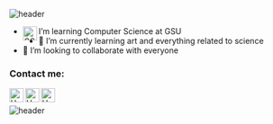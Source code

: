 ![header](https://capsule-render.vercel.app/api?type=wave&color=gradient&height=300&section=header&text=Huy%20Truong&fontSize=80)

- I’m learning Computer Science at GSU <img align="left" alt="GSU" width="25px" src="https://cdn.discordapp.com/attachments/648862760540569603/837392741330714624/LogoCircle3spot_rgb3.png" />
- 📡   I’m currently learning art and everything related to science 
- 💞️ I’m looking to collaborate with everyone

### Contact me:

[<img align="left" alt="Huy Truong | Facebook" width="25px" src="https://cdn.discordapp.com/attachments/786940754147672084/837399326799298610/Facebook.png" />][facebook]
[<img align="left" alt="Huy Truong | Instagram" width="25px" src="https://cdn.discordapp.com/attachments/786940754147672084/837399331979919360/Insta.png" />][instagram]
[<img align="left" alt="Huy Truong | Linkedin" width="25px" src="https://cdn.discordapp.com/attachments/786940754147672084/837399325566304276/Linkedln.png" />][linkedin]
<br />

<!---
huygiatrng/huygiatrng is a ✨ special ✨ repository because its `README.md` (this file) appears on your GitHub profile.
You can click the Preview link to take a look at your changes.
--->

[facebook]: https://www.facebook.com/zwtrng.vn2711/
[instagram]: https://www.instagram.com/huytrng.d0n3/
[linkedin]: https://www.linkedin.com/in/huy-truong-10b4aa199/

![header](https://capsule-render.vercel.app/api?type=wave&color=gradient&height=300&section=footer&text=ZaWee&fontSize=80)
